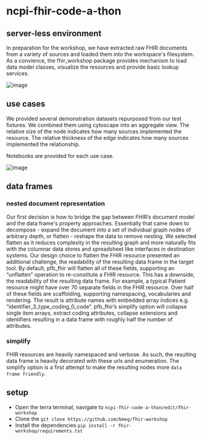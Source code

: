 
# ncpi-fhir-code-a-thon


## server-less environment

In preparation for the workshop, we have extracted raw FHIR documents from a variety of sources and loaded them into the workspace's filesystem.  As a convience, the fhir_workshop package provides mechanism to load data model classes, visualize the resources and provide basic lookup services.


![image](https://user-images.githubusercontent.com/47808/175333024-efe2f94b-bf8a-4545-8d25-604de6f95257.png)



## use cases


We provided several demonstration datasets repurposed from our test fixtures.  We combined them using cytoscape into an aggregate view.  The relative size of the node indicates how many sources implemented the resource.  The relative thickness of the edge indicates how many sources implemented the relationship.  

Notebooks are provided for each use case.

![image](https://user-images.githubusercontent.com/47808/175310198-d519e6f7-f67e-4aba-b260-ac543a5f10d6.png)



## data frames

### nested document representation
Our first decision is how to bridge the gap between FHIR’s document model and the data frame's property approaches. Essentially that came down to decompose - expand the document into a set of individual graph nodes of arbitrary depth, or flatten - reshape the data to remove nesting. We selected flatten as it reduces complexity in the resulting graph and more naturally fits with the columnar data stores and spreadsheet like interfaces in destination systems. 
Our design choice to flatten the FHIR resource presented an additional challenge, the readability of the resulting data frame in the target tool. By default, pfb_fhir will flatten all of these fields, supporting an “unflatten” operation to re-constitute a FHIR resource. This has a downside, the readability of the resulting data frame. For example, a typical Patient resource might have over 70 separate fields in the FHIR resource. Over half of these fields are scaffolding, supporting namespacing, vocabularies and rendering. The result is attribute names with embedded array indices e.g. “identifier_3_type_coding_0_code”. pfb_fhir’s simplify option will collapse single item arrays, extract coding attributes, collapse extensions and identifiers resulting in a data frame with roughly half the number of attributes.


### simplify
FHIR resources are heavily namespaced and verbose. As such, the resulting data frame is heavily decorated with these urls and enumeration. The simplify option is a first attempt to make the resulting nodes more `data frame friendly`.


## setup


* Open the terra terminal, navigate to `ncpi-fhir-code-a-thon/edit/fhir-workshop`
* Clone the `git clone https://github.com/bmeg/fhir-workshop`
* Install the dependencies `pip install -r fhir-workshop/requirements.txt`